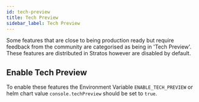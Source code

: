 ```yaml
---
id: tech-preview
title: Tech Preview
sidebar_label: Tech Preview
---
```


Some features that are close to being production ready but require feedback from the community are categorised as being in 'Tech Preview'.
These features are distributed in Stratos however are disabled by default.

## Enable Tech Preview
To enable these features the Environment Variable `ENABLE_TECH_PREVIEW` or helm chart value `console.techPreview` should be set to `true`.